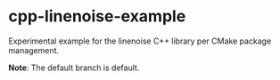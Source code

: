 # cpp-linenoise-example
Experimental example for the linenoise C++ library per CMake package management.

**Note**: The default branch is default.
